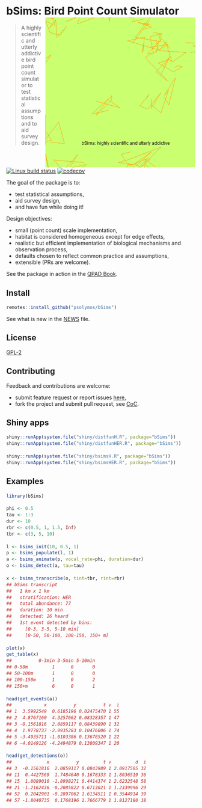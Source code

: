 # bSims: Bird Point Count Simulator <img src="bsims.gif" align="right" style="padding-left:10px;background-color:white;" />
> A highly scientific and utterly addictive bird point count simulator to test statistical assumptions and to aid survey design.

[![Linux build status](https://travis-ci.org/psolymos/bSims.svg?branch=master)](https://travis-ci.org/psolymos/bSims)
[![codecov](https://codecov.io/gh/psolymos/bSims/branch/master/graph/badge.svg)](https://codecov.io/gh/psolymos/bSims)

The goal of the package is to:

- test statistical assumptions,
- aid survey design,
- and have fun while doing it!

Design objectives:

- small (point count) scale implementation,
- habitat is considered homogeneous except for edge effects,
- realistic but efficient implementation of biological mechanisms and observation process,
- defaults chosen to reflect common practice and assumptions,
- extensible (PRs are welcome).

See the package in action in the [QPAD Book](https://peter.solymos.org/qpad-book/).

## Install

```R
remotes::install_github("psolymos/bSims")
```

See what is new in the [NEWS](NEWS.md) file.

## License

[GPL-2](https://www.gnu.org/licenses/old-licenses/gpl-2.0.html)

## Contributing

Feedback and contributions are welcome:

- submit feature request or report issues [here](https://github.com/psolymos/bSims/issues),
- fork the project and submit pull request, see [CoC](CODE_OF_CONDUCT.md).

## Shiny apps

```R
shiny::runApp(system.file("shiny/distfunH.R", package="bSims"))
shiny::runApp(system.file("shiny/distfunHER.R", package="bSims"))

shiny::runApp(system.file("shiny/bsimsH.R", package="bSims"))
shiny::runApp(system.file("shiny/bsimsHER.R", package="bSims"))
```

## Examples

```R
library(bSims)

phi <- 0.5
tau <- 1:3
dur <- 10
rbr <- c(0.5, 1, 1.5, Inf)
tbr <- c(3, 5, 10)

l <- bsims_init(10, 0.5, 1)
p <- bsims_populate(l, 1)
a <- bsims_animate(p, vocal_rate=phi, duration=dur)
o <- bsims_detect(a, tau=tau)

x <- bsims_transcribe(o, tint=tbr, rint=rbr)
## bSims transcript
##   1 km x 1 km
##   stratification: HER
##   total abundance: 77
##   duration: 10 min
##   detected: 26 heard
##   1st event detected by bins:
##     [0-3, 3-5, 5-10 min]
##     [0-50, 50-100, 100-150, 150+ m]

plot(x)
get_table(x)
##          0-3min 3-5min 5-10min
## 0-50m         1      0       0
## 50-100m       1      0       0
## 100-150m      1      0       2
## 150+m         6      0       1

head(get_events(a))
##            x          y          t v  i
## 1  3.5992549  0.6185196 0.02475470 1 55
## 2  4.8767160  4.3257662 0.08328357 1 47
## 3 -0.1561816  2.0859117 0.08439890 1 32
## 4  1.9778737 -2.9935283 0.10476006 1 74
## 5 -3.4935711 -1.0103386 0.13678520 1 22
## 6 -4.0149126 -4.2494879 0.13809347 1 20

head(get_detections(o))
##             x          y         t v         d  i
## 3  -0.1561816  2.0859117 0.0843989 1 2.0917505 32
## 11  0.4427569  1.7484640 0.1678333 1 1.8036519 36
## 15  1.8089010 -1.8998271 0.4414374 1 2.6232548 58
## 21 -1.2162436 -0.2085822 0.6713021 1 1.2339996 29
## 52  0.2042901 -0.2897062 1.6134511 1 0.3544914 39
## 57 -1.8040735  0.1768196 1.7666779 1 1.8127180 18
```
